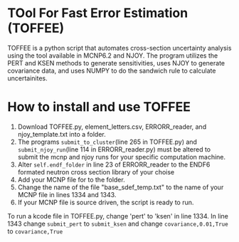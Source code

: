# TOol For Fast Error Estimation (TOFFEE)
TOFFEE is a python script that automates cross-section uncertainty analysis using the tool available in MCNP6.2 and NJOY. The program utilizes the PERT and KSEN methods to generate sensitivities, uses NJOY to generate covariance data, and uses NUMPY to do the sandwich rule to calculate uncertainites.

# How to install and use TOFFEE
1. Download TOFFEE.py, element_letters.csv, ERRORR_reader, and njoy_template.txt into a folder.
2. The programs `submit_to_cluster`(line 265 in TOFFEE.py) and `submit_njoy_run`(line 114 in ERRORR_reader.py) must be altered to submit the mcnp and njoy runs for your specific computation machine.
3. Alter `self.endf_folder` in line 23 of ERRORR_reader to the ENDF6 formated neutron cross section library of your choise
4. Add your MCNP file for to the folder.
5. Change the name of the file "base_sdef_temp.txt" to the name of your MCNP file in lines 1334 and 1343.
6. If your MCNP file is source driven, the script is ready to run.

To run a kcode file in TOFFEE.py, change 'pert' to 'ksen' in line 1334. In line 1343 change `submit_pert` to `submit_ksen` and change `covariance,0.01,True` to `covariance,True`
